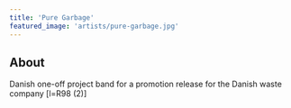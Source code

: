 ```yaml
---
title: 'Pure Garbage'
featured_image: 'artists/pure-garbage.jpg'
---
```


## About

Danish one-off project band for a promotion release for the Danish waste company [l=R98 (2)]
